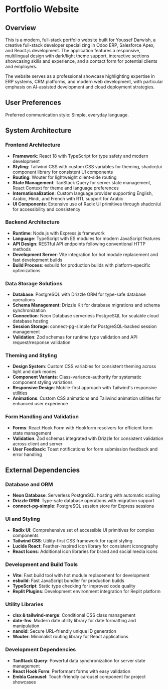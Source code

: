 # Portfolio Website

## Overview

This is a modern, full-stack portfolio website built for Youssef Darwish, a creative full-stack developer specializing in Odoo ERP, Salesforce Apex, and React.js development. The application features a responsive, multilingual design with dark/light theme support, interactive sections showcasing skills and experience, and a contact form for potential clients and employers.

The website serves as a professional showcase highlighting expertise in ERP systems, CRM platforms, and modern web development, with particular emphasis on AI-assisted development and cloud deployment strategies.

## User Preferences

Preferred communication style: Simple, everyday language.

## System Architecture

### Frontend Architecture
- **Framework**: React 18 with TypeScript for type safety and modern development
- **Styling**: Tailwind CSS with custom CSS variables for theming, shadcn/ui component library for consistent UI components
- **Routing**: Wouter for lightweight client-side routing
- **State Management**: TanStack Query for server state management, React Context for theme and language preferences
- **Internationalization**: Custom language provider supporting English, Arabic, Hindi, and French with RTL support for Arabic
- **UI Components**: Extensive use of Radix UI primitives through shadcn/ui for accessibility and consistency

### Backend Architecture
- **Runtime**: Node.js with Express.js framework
- **Language**: TypeScript with ES modules for modern JavaScript features
- **API Design**: RESTful API endpoints following conventional HTTP methods
- **Development Server**: Vite integration for hot module replacement and fast development builds
- **Build Process**: esbuild for production builds with platform-specific optimizations

### Data Storage Solutions
- **Database**: PostgreSQL with Drizzle ORM for type-safe database operations
- **Schema Management**: Drizzle Kit for database migrations and schema synchronization
- **Connection**: Neon Database serverless PostgreSQL for scalable cloud database hosting
- **Session Storage**: connect-pg-simple for PostgreSQL-backed session management
- **Validation**: Zod schemas for runtime type validation and API request/response validation

### Theming and Styling
- **Design System**: Custom CSS variables for consistent theming across light and dark modes
- **Component Variants**: Class-variance-authority for systematic component styling variations
- **Responsive Design**: Mobile-first approach with Tailwind's responsive utilities
- **Animations**: Custom CSS animations and Tailwind animation utilities for enhanced user experience

### Form Handling and Validation
- **Forms**: React Hook Form with Hookform resolvers for efficient form state management
- **Validation**: Zod schemas integrated with Drizzle for consistent validation across client and server
- **User Feedback**: Toast notifications for form submission feedback and error handling

## External Dependencies

### Database and ORM
- **Neon Database**: Serverless PostgreSQL hosting with automatic scaling
- **Drizzle ORM**: Type-safe database operations with migration support
- **connect-pg-simple**: PostgreSQL session store for Express sessions

### UI and Styling
- **Radix UI**: Comprehensive set of accessible UI primitives for complex components
- **Tailwind CSS**: Utility-first CSS framework for rapid styling
- **Lucide React**: Feather-inspired icon library for consistent iconography
- **React Icons**: Additional icon libraries for brand and social media icons

### Development and Build Tools
- **Vite**: Fast build tool with hot module replacement for development
- **esbuild**: Fast JavaScript bundler for production builds
- **TypeScript**: Static type checking for improved code quality
- **Replit Plugins**: Development environment integration for Replit platform

### Utility Libraries
- **clsx & tailwind-merge**: Conditional CSS class management
- **date-fns**: Modern date utility library for date formatting and manipulation
- **nanoid**: Secure URL-friendly unique ID generation
- **Wouter**: Minimalist routing library for React applications

### Development Dependencies
- **TanStack Query**: Powerful data synchronization for server state management
- **React Hook Form**: Performant forms with easy validation
- **Embla Carousel**: Touch-friendly carousel component for project showcases